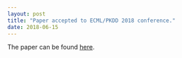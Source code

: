 ```yaml
---
layout: post
title: "Paper accepted to ECML/PKDD 2018 conference."
date: 2018-06-15
---
```

The paper can be found <a href="https://arxiv.org/abs/1806.10861">here</a>.
